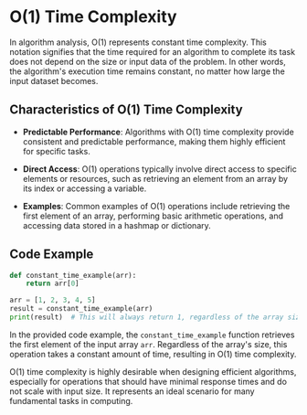 # O(1) Time Complexity

In algorithm analysis, O(1) represents constant time complexity. This notation signifies that the time required for an algorithm to complete its task does not depend on the size or input data of the problem. In other words, the algorithm's execution time remains constant, no matter how large the input dataset becomes.

## Characteristics of O(1) Time Complexity

- **Predictable Performance**: Algorithms with O(1) time complexity provide consistent and predictable performance, making them highly efficient for specific tasks.

- **Direct Access**: O(1) operations typically involve direct access to specific elements or resources, such as retrieving an element from an array by its index or accessing a variable.

- **Examples**: Common examples of O(1) operations include retrieving the first element of an array, performing basic arithmetic operations, and accessing data stored in a hashmap or dictionary.

## Code Example

```python
def constant_time_example(arr):
    return arr[0]

arr = [1, 2, 3, 4, 5]
result = constant_time_example(arr)
print(result)  # This will always return 1, regardless of the array size.
```

In the provided code example, the `constant_time_example` function retrieves the first element of the input array `arr`. Regardless of the array's size, this operation takes a constant amount of time, resulting in O(1) time complexity.

O(1) time complexity is highly desirable when designing efficient algorithms, especially for operations that should have minimal response times and do not scale with input size. It represents an ideal scenario for many fundamental tasks in computing.